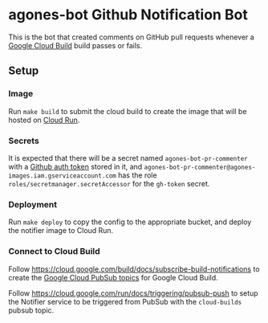 # agones-bot Github Notification Bot

This is the bot that created comments on GitHub pull requests whenever a
[Google Cloud Build](https://cloud.google.com/build) build passes or fails.

## Setup

### Image

Run `make build` to submit the cloud build to create the image that will be hosted on
[Cloud Run](https://cloud.google.com/run).

### Secrets

It is expected that there will be a secret named `agones-bot-pr-commenter` with a 
[Github auth token](https://docs.github.com/en/github/authenticating-to-github/creating-a-personal-access-token) stored
in it, and `agones-bot-pr-commenter@agones-images.iam.gserviceaccount.com` has the
role `roles/secretmanager.secretAccessor` for the `gh-token` secret.

### Deployment

Run `make deploy` to copy the config to the appropriate bucket, and deploy the notifier image to Cloud Run.

### Connect to Cloud Build

Follow https://cloud.google.com/build/docs/subscribe-build-notifications to create the
[Google Cloud PubSub topics](https://cloud.google.com/pubsub) for Google Cloud Build. 

Follow https://cloud.google.com/run/docs/triggering/pubsub-push to setup the Notifier service to be triggered from
PubSub with the `cloud-builds` pubsub topic.
